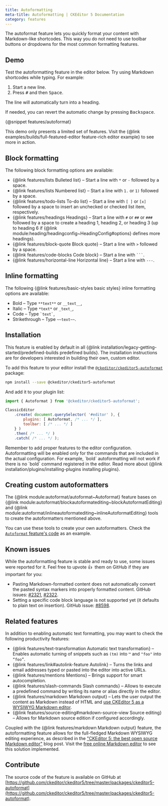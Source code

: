 ```yaml
---
title: Autoformatting
meta-title: Autoformatting | CKEditor 5 Documentation
category: features
---
```


The autoformat feature lets you quickly format your content with Markdown-like shortcodes. This way you do not need to use toolbar buttons or dropdowns for the most common formatting features.

## Demo

Test the autoformatting feature in the editor below. Try using Markdown shortcodes while typing. For example:

1. Start a new line.
2. Press <kbd>#</kbd> and then <kbd>Space</kbd>.

The line will automatically turn into a heading.

If needed, you can revert the automatic change by pressing <kbd>Backspace</kbd>.

{@snippet features/autoformat}

<info-box info>
	This demo only presents a limited set of features. Visit the {@link examples/builds/full-featured-editor feature-rich editor example} to see more in action.
</info-box>

## Block formatting

The following block formatting options are available:

* {@link features/lists Bulleted list} &ndash; Start a line with `*` or `-` followed by a space.
* {@link features/lists Numbered list} &ndash; Start a line with `1.` or `1)` followed by a space.
* {@link features/todo-lists To-do list} &ndash; Start a line with `[ ]` or `[x]` followed by a space to insert an unchecked or checked list item, respectively.
* {@link features/headings Headings} &ndash; Start a line with `#` or `##` or `###` followed by a space to create a heading 1, heading 2, or heading 3 (up to heading 6 if {@link module:heading/headingconfig~HeadingConfig#options} defines more headings).
* {@link features/block-quote Block quote} &ndash; Start a line with `>` followed by a space.
* {@link features/code-blocks Code block} &ndash; Start a line with `` ``` ``.
* {@link features/horizontal-line Horizontal line} &ndash; Start a line with `---`.

## Inline formatting

The following {@link features/basic-styles basic styles} inline formatting options are available:

* Bold &ndash; Type `**text**` or `__text__`,
* Italic &ndash; Type `*text*` or `_text_`,
* Code &ndash; Type ``` `text` ```,
* Strikethrough &ndash; Type `~~text~~`.

## Installation

<info-box info>
	This feature is enabled by default in all {@link installation/legacy-getting-started/predefined-builds predefined builds}. The installation instructions are for developers interested in building their own, custom editor.
</info-box>

To add this feature to your editor install the [`@ckeditor/ckeditor5-autoformat`](https://www.npmjs.com/package/@ckeditor/ckeditor5-autoformat) package:

```bash
npm install --save @ckeditor/ckeditor5-autoformat
```

And add it to your plugin list:

```js
import { Autoformat } from '@ckeditor/ckeditor5-autoformat';

ClassicEditor
	.create( document.querySelector( '#editor' ), {
		plugins: [ Autoformat, /* ... */ ],
		toolbar: [ /* ... */ ]
	} )
	.then( /* ... */ )
	.catch( /* ... */ );
```

<info-box hint>
	Remember to add proper features to the editor configuration. Autoformatting will be enabled only for the commands that are included in the actual configuration. For example, `bold` autoformatting will not work if there is no `bold` command registered in the editor.
</info-box>

<info-box info>
	Read more about {@link installation/plugins/installing-plugins installing plugins}.
</info-box>

## Creating custom autoformatters

The {@link module:autoformat/autoformat~Autoformat} feature bases on {@link module:autoformat/blockautoformatediting~blockAutoformatEditing} and {@link module:autoformat/inlineautoformatediting~inlineAutoformatEditing} tools to create the autoformatters mentioned above.

You can use these tools to create your own autoformatters. Check the [`Autoformat` feature's code](https://github.com/ckeditor/ckeditor5/blob/master/packages/ckeditor5-autoformat/src/autoformat.ts) as an example.

## Known issues

While the autoformatting feature is stable and ready to use, some issues were reported for it. Feel free to upvote 👍&nbsp; them on GitHub if they are important for you:
* Pasting Markdown-formatted content does not automatically convert the pasted syntax markers into properly formatted content. GitHub issues: [#2321](https://github.com/ckeditor/ckeditor5/issues/2321), [#2322](https://github.com/ckeditor/ckeditor5/issues/2322).
* Setting a specific code block language is not supported yet (it defaults to plain text on insertion). GitHub issue: [#8598](https://github.com/ckeditor/ckeditor5/issues/8598).

## Related features

In addition to enabling automatic text formatting, you may want to check the following productivity features:

* {@link features/text-transformation Automatic text transformation} &ndash; Enables automatic turning of snippets such as `(tm)` into `™` and `"foo"` into `“foo”`.
* {@link features/link#autolink-feature Autolink} &ndash; Turns the links and email addresses typed or pasted into the editor into active URLs.
* {@link features/mentions Mentions} &ndash; Brings support for smart autocompletion.
* {@link features/slash-commands Slash commands} &ndash; Allows to execute a predefined command by writing its name or alias directly in the editor.
* {@link features/markdown Markdown output} &ndash; Lets the user output the content as Markdown instead of HTML and [use CKEditor&nbsp;5 as a WYSIWYG Markdown editor](https://ckeditor.com/blog/CKEditor-5-the-best-open-source-Markdown-editor/).
* {@link features/source-editing#markdown-source-view Source editing} &ndash; Allows for Markdown source edition if configured accordingly.

Coupled with the {@link features/markdown Markdown output} feature, the autoformatting feature allows for the full-fledged Markdown WYSIWYG editing experience, as described in the ["CKEditor&nbsp;5: the best open source Markdown editor"](https://ckeditor.com/blog/CKEditor-5-the-best-open-source-Markdown-editor/) blog post. Visit the [free online Markdown editor](https://onlinemarkdowneditor.dev/) to see this solution implemented.

## Contribute

The source code of the feature is available on GitHub at [https://github.com/ckeditor/ckeditor5/tree/master/packages/ckeditor5-autoformat](https://github.com/ckeditor/ckeditor5/tree/master/packages/ckeditor5-autoformat).

